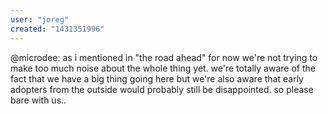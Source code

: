 ```yaml
---
user: "joreg"
created: "1431351996"
---
```


@microdee: as i mentioned in "the road ahead" for now we're not trying to make too much noise about the whole thing yet. we're totally aware of the fact that we have a big thing going here but we're also aware that early adopters from the outside would probably still be disappointed. so please bare with us..
